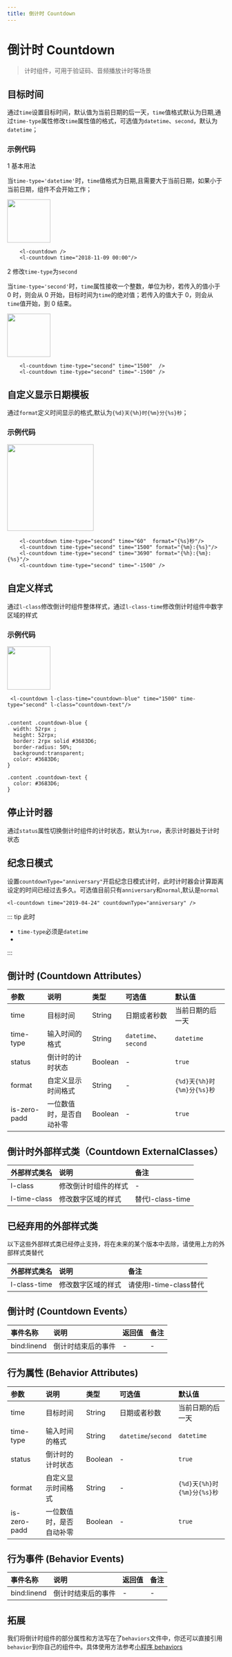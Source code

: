 ```yaml
---
title: 倒计时 Countdown
---
```


# <H2Icon /> 倒计时 Countdown

> 计时组件，可用于验证码、音频播放计时等场景

## 目标时间

通过`time`设置目标时间，默认值为当前日期的后一天，`time`值格式默认为日期,通过`time-type`属性修改`time`属性值的格式，可选值为`datetime`、`second`，默认为`datetime`；

### 示例代码

1 基本用法

当`time-type='datetime'`时，`time`值格式为日期,且需要大于当前日期，如果小于当前日期，组件不会开始工作；


<img-wrapper>
<img src="/screenshots/countdown/date-time.png" height="100"/>
</img-wrapper>

```wxml
    <l-countdown />
    <l-countdown time="2018-11-09 00:00"/>
```

2 修改`time-type`为`second`

当`time-type='second'`时，`time`属性接收一个整数，单位为秒，若传入的值小于 0 时，则会从 0 开始，目标时间为`time`的绝对值；若传入的值大于 0，则会从`time`值开始，到 0 结束。

<img-wrapper>
<img src="/screenshots/countdown/second.png" height="100"/>
</img-wrapper>

```wxml
    <l-countdown time-type="second" time="1500"  />
    <l-countdown time-type="second" time="-1500" />
```

## 自定义显示日期模板

通过`format`定义时间显示的格式,默认为`{%d}天{%h}时{%m}分{%s}秒`；

### 示例代码

<img-wrapper>
<img src="/screenshots/countdown/format.png" height="200"/>
</img-wrapper>

```wxml
    <l-countdown time-type="second" time="60"  format="{%s}秒"/>
    <l-countdown time-type="second" time="1500" format="{%m}:{%s}"/>
    <l-countdown time-type="second" time="3690" format="{%h}:{%m}:{%s}"/>
    <l-countdown time-type="second" time="-1500" />

```

## 自定义样式

通过`l-class`修改倒计时组件整体样式，通过`l-class-time`修改倒计时组件中数字区域的样式

### 示例代码

<img-wrapper>
<img src="/screenshots/countdown/class.png" height="100"/>
</img-wrapper>

```wxml
 <l-countdown l-class-time="countdown-blue" time="1500" time-type="second" l-class="countdown-text"/>
```

```wxss

.content .countdown-blue {
  width: 52rpx ;
  height: 52rpx;
  border: 2rpx solid #3683D6;
  border-radius: 50%;
  background:transparent;
  color: #3683D6;
}

.content .countdown-text {
  color: #3683D6;
}

```

## 停止计时器

通过`status`属性切换倒计时组件的计时状态，默认为`true`，表示计时器处于计时状态

## 纪念日模式

设置`countdownType="anniversary"`开启纪念日模式计时，此时计时器会计算距离设定的时间已经过去多久。可选值目前只有`anniversary`和`normal`,默认是`normal`

```wxml
<l-countdown time="2019-04-24" countdownType="anniversary" />
```

::: tip 此时
 * `time-type`必须是`datetime`
 * 
:::

## 倒计时 (Countdown Attributes）

| 参数         | 说明                     | 类型    | 可选值               | 默认值                     |
| :----------- | :----------------------- | :------ | :------------------- | :------------------------- |
| time         | 目标时间                 | String  | 日期或者秒数         | 当前日期的后一天           |
| time-type    | 输入时间的格式           | String  | `datetime`、`second` | `datetime`                 |
| status       | 倒计时的计时状态         | Boolean | -                    | `true`                     |
| format       | 自定义显示时间格式       | String  | -                    | `{%d}天{%h}时{%m}分{%s}秒` |
| is-zero-padd | 一位数值时，是否自动补零 | Boolean | -                    | `true`                     |

## 倒计时外部样式类（Countdown ExternalClasses）
| 外部样式类名 | 说明 | 备注 |
| :--------- | :----------------- | :----- |
| l-class      | 修改倒计时组件的样式     | -|
| l-time-class | 修改数字区域的样式 | 替代l-class-time |


## 已经弃用的外部样式类
以下这些外部样式类已经停止支持，将在未来的某个版本中去除，请使用上方的外部样式类替代

| 外部样式类名 | 说明 | 备注 |
| :--------- | :----------------- | :----- |
| l-class-time | 修改数字区域的样式 | 请使用l-time-class替代|


## 倒计时 (Countdown Events）

| 事件名称 | 说明               | 返回值 | 备注 |
| :------- | :----------------- | :----- | :--- |
| bind:linend   | 倒计时结束后的事件 | -      | -    |

## 行为属性 (Behavior Attributes)

| 参数         | 说明                     | 类型    | 可选值              | 默认值                     |
| :----------- | :----------------------- | :------ | :------------------ | :------------------------- |
| time         | 目标时间                 | String  | 日期或者秒数        | 当前日期的后一天           |
| time-type    | 输入时间的格式           | String  | `datetime`/`second` | `datetime`                 |
| status       | 倒计时的计时状态         | Boolean | -                   | `true`                     |
| format       | 自定义显示时间格式       | String  | -                   | `{%d}天{%h}时{%m}分{%s}秒` |
| is-zero-padd | 一位数值时，是否自动补零 | Boolean | -                   | `true`                     |

## 行为事件 (Behavior Events)

| 事件名称    | 说明               | 返回值 | 备注 |
| :---------- | :----------------- | :----- | :--- |
| bind:linend | 倒计时结束后的事件 | -      | -    |

## 拓展

我们将倒计时组件的部分属性和方法写在了`behaviors`文件中，你还可以直接引用`behavior`到你自己的组件中。具体使用方法参考[小程序 behaviors](https://developers.weixin.qq.com/miniprogram/dev/framework/custom-component/behaviors.html)

<RightMenu />
